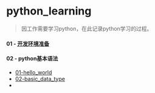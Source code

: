 # python_learning
> 因工作需要学习python，在此记录python学习的过程。

#### 01 - [开发环境准备](./开发环境准备.md)

#### 02 - python基本语法

* [01-hello_world](./02-python基本语法/01-hello_world.md)
* [02-basic_data_type](./02-python基本语法/02-basic_data_type.md)
* 



